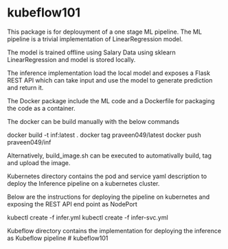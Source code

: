 # kubeflow101

This package is for deplouyment of a one stage ML pipeline. The ML pipeline is a trivial implementation of LinearRegression model.

The model is trained offline using Salary Data using sklearn LinearRegression and model is stored locally.

The inference implementation load the local model and exposes a Flask REST API which can take input and use the model to generate prediction and return it.

The Docker package include the ML code and a Dockerfile for packaging the code as a container.

The docker can be build manually with the below commands

docker build -t inf:latest .
docker tag <imageid> praveen049/latest
docker push praveen049/inf

Alternatively, build_image.sh can be executed to automativally build, tag and upload the image.

Kubernetes directory contains the pod and service yaml description to deploy the Inference pipeline on a kubernetes cluster.

Below are the instructions for deploying the pipeline on kubernetes and exposing the REST API end point as NodePort

kubectl create -f infer.yml
kubectl create -f infer-svc.yml


Kubeflow directory contains the implementation for deploying the inference as Kubeflow pipeline # kubeflow101

